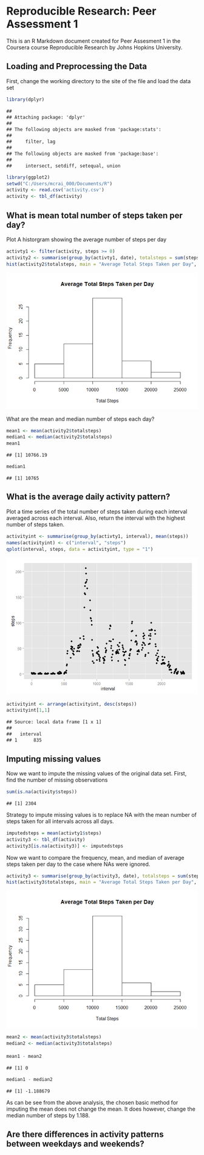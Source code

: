 # Reproducible Research: Peer Assessment 1

This is an R Markdown document created for Peer Assesment 1 in the Coursera course Reproducible Research by Johns Hopkins University. 
## Loading and Preprocessing the Data
First, change the working directory to the site of the file and load the data set

```r
library(dplyr)
```

```
## 
## Attaching package: 'dplyr'
## 
## The following objects are masked from 'package:stats':
## 
##     filter, lag
## 
## The following objects are masked from 'package:base':
## 
##     intersect, setdiff, setequal, union
```

```r
library(ggplot2)
setwd("C:/Users/mcrai_000/Documents/R")
activity <- read.csv('activity.csv')
activity <- tbl_df(activity)
```

## What is mean total number of steps taken per day?
Plot A historgram showing the average number of steps per day

```r
activty1 <- filter(activity, steps >= 0)
activity2 <- summarise(group_by(activty1, date), totalsteps = sum(steps))
hist(activity2$totalsteps, main = "Average Total Steps Taken per Day", xlab = "Total Steps")
```

![](PA1_template_files/figure-html/unnamed-chunk-2-1.png) 

What are the mean and median number of steps each day?

```r
mean1 <- mean(activity2$totalsteps)
median1 <- median(activity2$totalsteps)
mean1
```

```
## [1] 10766.19
```

```r
median1
```

```
## [1] 10765
```
## What is the average daily activity pattern?
Plot a time series of the total number of steps taken during each interval averaged across each interval. Also, return the interval with the highest number of steps taken.

```r
activityint <- summarise(group_by(activty1, interval), mean(steps))
names(activityint) <- c("interval", "steps")
qplot(interval, steps, data = activityint, type = "1")
```

![](PA1_template_files/figure-html/unnamed-chunk-4-1.png) 

```r
activityint <- arrange(activityint, desc(steps))
activityint[1,1]
```

```
## Source: local data frame [1 x 1]
## 
##   interval
## 1      835
```
## Imputing missing values
Now we want to impute the missing values of the original data set.
First, find the number of missing observations

```r
sum(is.na(activity$steps))
```

```
## [1] 2304
```

Strategy to impute missing values is to replace NA with the mean number of steps taken for all intervals across all days.

```r
imputedsteps = mean(activty1$steps)
activity3 <- tbl_df(activity)
activity3[is.na(activity3)] <- imputedsteps
```
Now we want to compare the frequency, mean, and median of average steps taken per day to the case where NAs were ignored.


```r
activity3 <- summarise(group_by(activity3, date), totalsteps = sum(steps))
hist(activity3$totalsteps, main = "Average Total Steps Taken per Day", xlab = "Total Steps")
```

![](PA1_template_files/figure-html/unnamed-chunk-7-1.png) 

```r
mean2 <- mean(activity3$totalsteps)
median2 <- median(activity3$totalsteps)

mean1 - mean2
```

```
## [1] 0
```

```r
median1 - median2
```

```
## [1] -1.188679
```
As can be see from the above analysis, the chosen basic method for imputing the mean does not change the mean. It does however, change the median number of steps by 1.188.

## Are there differences in activity patterns between weekdays and weekends?
